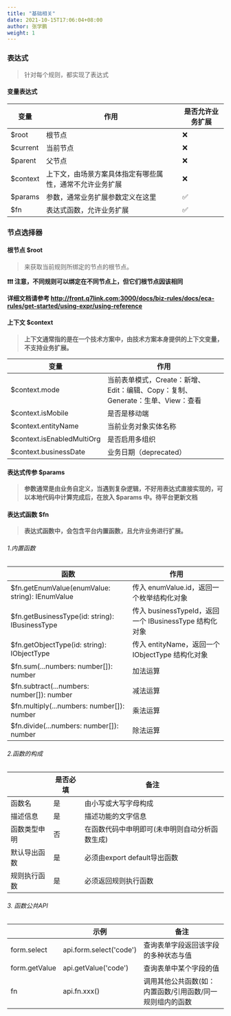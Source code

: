 ```yaml
---
title: "基础相关"
date: 2021-10-15T17:06:04+08:00
author: 张学鹏
weight: 1
---
```

### 表达式
> 针对每个规则，都实现了表达式
#### 变量表达式

| 变量 |	作用 |是否允许业务扩展 |
| --- | --- | --- |
| $root |	根节点 |	❌ |
| $current |	当前节点 |❌ |
| $parent |	父节点 |	❌ |
| $context |	上下文，由场景方案具体指定有哪些属性，通常不允许业务扩展 |	❌ |
| $params |	参数，通常业务扩展参数定义在这里 |✅ |
| $fn |	表达式函数，允许业务扩展 |	✅ |

### 节点选择器
#### 根节点 $root
> 来获取当前规则所绑定的节点的根节点。

<b>❗❗❗ 注意，不同规则可以绑定在不同节点上，但它们根节点因该相同<b/>

详细文档请参考 http://front.q7link.com:3000/docs/biz-rules/docs/eca-rules/get-started/using-expr/using-reference

#### 上下文 $context
> 上下文通常指的是在一个技术方案中，由技术方案本身提供的上下文变量，不支持业务扩展。

| 变量| 	作用| 
|---|---|
| $context.mode| 	当前表单模式，Create：新增、Edit：编辑、Copy：复制、Generate：生单、View：查看| 
| $context.isMobile| 	是否是移动端| 
| $context.entityName| 	当前业务对象实体名称| 
| $context.isEnabledMultiOrg| 	是否启用多组织| 
| $context.businessDate| 	业务日期（deprecated） |

#### 表达式传参 $params
> 参数通常是由业务自定义，当遇到复杂逻辑，不好用表达式直接实现的，可以本地代码中计算完成后，在放入 $params 中。待平台更新文档
 
#### 表达式函数 $fn
> 表达式函数中，会包含平台内置函数，且允许业务进行扩展。

###### 1.内置函数
| 函数| 作用| 
|---|---|
| $fn.getEnumValue(enumValue: string): IEnumValue	| 传入 enumValue.id，返回一个枚举结构化对象| 
| $fn.getBusinessType(id: string): IBusinessType	| 传入 businessTypeId，返回一个 IBusinessType 结构化对象| 
| $fn.getObjectType(id: string): IObjectType	| 传入 entityName，返回一个 IObjectType 结构化对象| 
| $fn.sum(...numbers: number[]): number	| 加法运算| 
| $fn.subtract(...numbers: number[]): number	| 减法运算| 
| $fn.multiply(...numbers: number[]): number	| 乘法运算| 
| $fn.divide(...numbers: number[]): number	| 除法运算| 

###### 2.函数的构成

| | 是否必填	| 备注| 
| --- | --- | --- |
函数名	| 是	| 由小写或大写字母构成| 
描述信息	| 是	| 描述功能的文字信息| 
函数类型申明	| 否	| 在函数代码中申明即可(未申明则自动分析函数生成)| 
| 默认导出函数	| 是	| 必须由export default导出函数| 
| 规则执行函数	| 是	| 必须返回规则执行函数|

###### 3. 函数公共API

| 	| 示例	| 备注| 
|---|---|---|
| form.select	| api.form.select('code')	| 查询表单字段返回该字段的多种状态与值| 
| form.getValue	| api.getValue('code')	| 查询表单中某个字段的值| 
| fn	| api.fn.xxx()	| 调用其他公共函数(如：内置函数/引用函数/同一规则组内的函数| 